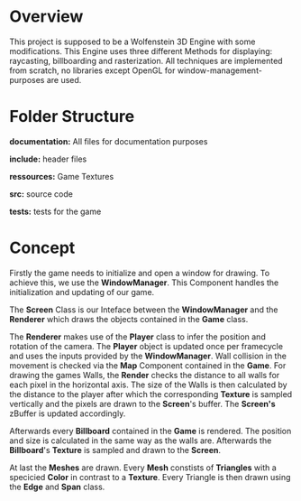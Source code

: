 # Overview

This project is supposed to be a Wolfenstein 3D Engine with some modifications. This Engine uses three different Methods for displaying: raycasting, billboarding and rasterization. All techniques
are implemented from scratch, no libraries except OpenGL for window-management-purposes are used. 

# Folder Structure

**documentation:** All files for documentation purposes

**include:** header files

**ressources:** Game Textures

**src:** source code

**tests:** tests for the game

# Concept
Firstly the game needs to initialize and open a window for drawing.
To achieve this, we use the **WindowManager**. This Component handles the initialization and updating of our game.

The **Screen** Class is our Inteface between the **WindowManager** and the **Renderer** which draws the objects contained in the **Game** class.

The **Renderer** makes use of the **Player** class to infer the position and rotation of the camera. The **Player** object is updated
once per framecycle and uses the inputs provided by the **WindowManager**. Wall collision in the movement is checked via the **Map** Component contained in the **Game**. For drawing the games Walls, the **Render** checks the distance to all walls for each pixel in the horizontal axis. The size of the Walls is then calculated by the distance to the player after which the corresponding **Texture** is sampled vertically and the pixels are drawn to the **Screen**'s buffer. The **Screen's** zBuffer is updated accordingly.

Afterwards every **Billboard** contained in the **Game** is rendered.
The position and size is calculated in the same way as the walls are.
Afterwards the **Billboard**'s **Texture** is sampled and drawn to the **Screen**.

At last the **Meshes** are drawn. Every **Mesh** constists of **Triangles** with a specicied **Color** in contrast to a **Texture**.
Every Triangle is then drawn using the **Edge** and **Span** class.